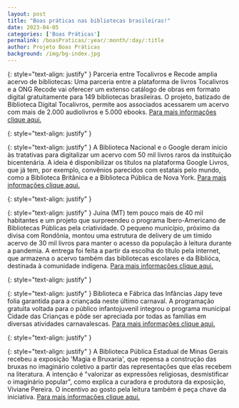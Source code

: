```yaml
---
layout: post
title: "Boas práticas nas bibliotecas brasileiras!"
date: 2023-04-05
categories: ['Boas Práticas']
permalink: /boasPraticas/:year/:month/:day/:title
author: Projeto Boas Práticas
background: /img/bg-index.jpg
---
```

{: style="text-align: justify" }
Parceria entre Tocalivros e Recode amplia acervo de bibliotecas: Uma parceria entre a plataforma de livros Tocalivros e a ONG Recode vai oferecer um extenso catálogo de obras em formato digital gratuitamente para 149 bibliotecas brasileiras. O projeto, batizado de Biblioteca Digital Tocalivros, permite aos associados acessarem um acervo com mais de 2.000 audiolivros e 5.000 ebooks. 
[Para mais informações clique aqui.](https://veja.abril.com.br/coluna/radar/parceria-entre-tocalivros-e-recode-amplia-acervo-de-bibliotecas/)

{: style="text-align: justify" }


{: style="text-align: justify" }
A Biblioteca Nacional e o Google deram início às tratativas para digitalizar um acervo com 50 mil livros raros da instituição bicentenária. A ideia é disponibilizar os títulos na plataforma Google Livros, que já tem, por exemplo, convênios parecidos com estatais pelo mundo, como a Biblioteca Britânica e a Biblioteca Pública de Nova York.
[Para mais informações clique aqui.](https://veja.abril.com.br/coluna/radar/biblioteca-nacional-negocia-com-google-digitalizacao-de-acervo-raro/)

{: style="text-align: justify" }


{: style="text-align: justify" }
Juína (MT) tem pouco mais de 40 mil habitantes e um projeto que surpreendeu o programa Ibero-Americano de Bibliotecas Públicas pela criatividade. O pequeno município, próximo da divisa com Rondônia, montou uma estrutura de delivery de um tímido acervo de 30 mil livros para manter o acesso da população à leitura durante a pandemia. A entrega foi feita a partir da escolha do título pela internet, que armazena o acervo também das bibliotecas escolares e da Biblióca, destinada à comunidade indígena.
[Para mais informações clique aqui.](https://veja.abril.com.br/coluna/matheus-leitao/municipio-de-juina-ganha-premio-por-incentivo-a-leitura/)

{: style="text-align: justify" }


{: style="text-align: justify" }
Biblioteca e Fábrica das Infâncias Japy teve folia garantida para a criançada neste último carnaval. A programação gratuita voltada para o público infantojuvenil integrou o programa municipal Cidade das Crianças e pôde ser apreciada por todas as famílias em diversas atividades carnavalescas.
[Para mais informações clique aqui.](https://jundiai.sp.gov.br/noticias/2023/02/14/carnaval-biblioteca-e-fabrica-das-infancias-japy-tem-folia-garantida-para-a-criancada/)

{: style="text-align: justify" }


{: style="text-align: justify" }
A Biblioteca Pública Estadual de Minas Gerais recebeu a exposição 'Magia e Bruxaria', que repensa a construção das bruxas no imaginário coletivo a partir das representações que elas recebem na literatura. A intenção é "valorizar as expressões religiosas, desmistificar o imaginário popular", como explica a curadora e produtora da exposição, Viviane Pereira. O incentivo ao gosto pela leitura também é peça chave da iniciativa.
[Para mais informações clique aqui.](https://soubh.uai.com.br/agenda/arte/bruxas-invadem-a-biblioteca-publica-estadual-em-exposicao-sobre-magia)
